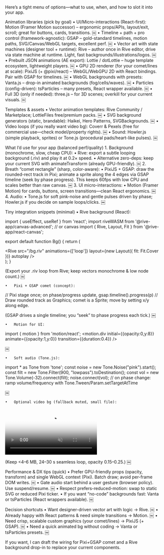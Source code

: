 Here’s a tight menu of options—what to use, when, and how to slot it into your app.

Animation libraries (pick by goal)
	•	UI/Micro-interactions (React-first): Motion (Framer Motion successor) – ergonomic props/APIs, layout/exit, scroll; great for buttons, cards, transitions.  ￼
	•	Timeline + path + pro control (framework-agnostic): GSAP – gold-standard timelines, motion paths, SVG/Canvas/WebGL targets, excellent perf.  ￼
	•	Vector art with state machines (designer tool + runtime): Rive – author once in Rive editor, drive via state machine at runtime. Light, fast backgrounds/illustrations/logos.  ￼
	•	Prebuilt JSON animations (AE export): Lottie / dotLottie – huge template ecosystem, lightweight players.  ￼
	•	GPU 2D renderer (for your comet/lines at scale): PixiJS (+ @pixi/react) – WebGL/WebGPU 2D with React bindings. Pair with GSAP for timelines.  ￼
	•	WebGL backgrounds with presets: Vanta.js – drop-in animated backgrounds (fog/cells/waves).  ￼
	•	Particles (config-driven): tsParticles – many presets, React wrapper available.  ￼
	•	Full 3D (only if needed): three.js – for 3D scenes; overkill for your current visuals.  ￼

Templates & assets
	•	Vector animation templates: Rive Community / Marketplace; LottieFiles free/premium packs.  ￼
	•	SVG background generators (static, brandable): Haikei, Hero Patterns, SVGBackgrounds.  ￼
	•	Video loops (if you really want video bg): Coverr & Pexels (free for commercial use—check model/property rights).  ￼
	•	Sound: Howler.js (simple playback, sprites) or Tone.js (procedural pads/heart-like pulses).  ￼

What I’d use for your app (balanced perf/quality)
	1.	Background (monochrome, slow, cheap CPU):
	•	Rive: export a subtle looping background (.riv) and play it at 0.2× speed.
	•	Alternative zero-deps: keep your current SVG with animateTransform (already GPU-friendly).  ￼
	2.	Breath “comet rectangle” (sharp, color-aware):
	•	PixiJS + GSAP: draw the rounded-rect track in Pixi; animate a sprite along the 4 edges via GSAP timeline (seek by phase progress). This keeps 60fps with low CPU and scales better than raw canvas.  ￼
	3.	UI micro-interactions:
	•	Motion (Framer Motion) for cards, buttons, screen transitions—clean React ergonomics.  ￼
	4.	Audio:
	•	Tone.js for soft pink-noise and gentle pulses driven by phase; Howler.js if you decide on sample loops/clicks.  ￼

Tiny integration snippets (minimal)
	•	Rive background (React):

import { useEffect, useRef } from 'react';
import riveWASM from '@rive-app/canvas-advanced'; // or canvas
import { Rive, Layout, Fit } from '@rive-app/react-canvas';

export default function Bg() {
  return (
    <div className="absolute inset-0 -z-10">
      <Rive src="/bg.riv" animations={['loop']} layout={new Layout({ fit: Fit.Cover })} autoplay />
    </div>
  );
}

(Export your .riv loop from Rive; keep vectors monochrome & low node count.)  ￼

	•	Pixi + GSAP comet (concept):

// Pixi stage once; on phase/progress update, gsap.timeline().progress(p)
// Draw rounded track as Graphics; comet is a Sprite; move by setting x/y along edge.

(GSAP drives a single timeline; you “seek” to phase progress each tick.)  ￼

	•	Motion for UI:

import { motion } from 'motion/react';
<motion.div initial={{opacity:0,y:8}} animate={{opacity:1,y:0}} transition={{duration:0.4}} />

￼

	•	Soft audio (Tone.js):

import * as Tone from 'tone';
const noise = new Tone.Noise("pink").start();
const filt = new Tone.Filter(900, "lowpass").toDestination();
const vol = new Tone.Volume(-32).connect(filt);
noise.connect(vol);
// on phase change: ramp volume/frequency with Tone.Tween/Param.setTargetAtTime

￼

	•	Optional video bg (fallback muted, small file):

<video autoplay muted loop playsinline preload="metadata" poster="/bg.jpg"
       class="absolute inset-0 w-full h-full object-cover -z-10">
  <source src="/bg.webm" type="video/webm" />
  <source src="/bg.mp4"  type="video/mp4" />
</video>

(Keep <4–6 MB, 24–30 s seamless loop, opacity 0.15–0.25.)  ￼

Performance & DX tips (quick)
	•	Prefer GPU-friendly props (opacity, transform) and single WebGL context (Pixi). Batch draw; avoid per-frame DOM writes.  ￼
	•	Gate audio start behind a user gesture (browser policy). Use suspend/resume.  ￼
	•	Respect prefers-reduced-motion: swap to static SVG or reduced Pixi ticker.
	•	If you want “no-code” backgrounds fast: Vanta or tsParticles (React wrappers available).  ￼

Decision shortcuts
	•	Want designer-driven vector art with logic → Rive.  ￼
	•	Already happy with React patterns & need simple transitions → Motion.  ￼
	•	Need crisp, scalable custom graphics (your comet/lines) → PixiJS (+ GSAP).  ￼
	•	Need a quick animated bg without coding → Vanta or tsParticles presets.  ￼

If you want, I can draft the wiring for Pixi+GSAP comet and a Rive background drop-in to replace your current components.